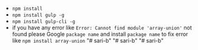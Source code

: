 - `npm install`
- `npm install gulp -g`
- `npm install gulp-cli -g`
- if you have any error like `Error: Cannot find module 'array-union'` not found please Google `package name` and install `package name` to fix error like `npm install array-union`
"# sari-b" 
"# sari-b" 
"# sari-b" 
